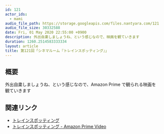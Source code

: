 ```yaml
---
id: 121
actor_ids:
  - mami
audio_file_path: https://storage.googleapis.com/files.nantyara.com/121.mp3
audio_file_size: 30332588
date: Fri, 01 May 2020 22:55:00 +0900
description: 外出自粛しましょうね、という感じなので、映画を観ていきます
duration: 1260.2514583333334
layout: article
title: 第121回「シネマルーム『トレインスポッティング』」
---
```

## 概要

外出自粛しましょうね、という感じなので、Amazon Prime で観られる映画を観ていきます

## 関連リンク

* [トレインスポッティング](https://movies.yahoo.co.jp/movie/51832/)
* [トレインスポッティング - Amazon Prime Video](https://www.amazon.co.jp/%E3%83%88%E3%83%AC%E3%82%A4%E3%83%B3%E3%82%B9%E3%83%9D%E3%83%83%E3%83%86%E3%82%A3%E3%83%B3%E3%82%B0-%E5%AD%97%E5%B9%95%E7%89%88-%E3%83%A6%E3%82%A2%E3%83%B3%E3%83%BB%E3%83%9E%E3%82%AF%E3%83%AC%E3%82%AC%E3%83%BC/dp/B0178LH7YA)